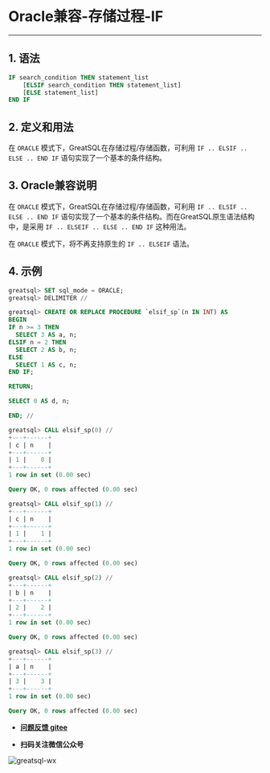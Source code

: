 # Oracle兼容-存储过程-IF
---


## 1. 语法

```sql
IF search_condition THEN statement_list
    [ELSIF search_condition THEN statement_list]
    [ELSE statement_list]
END IF
```

## 2. 定义和用法

在 `ORACLE` 模式下，GreatSQL在存储过程/存储函数，可利用 `IF .. ELSIF .. ELSE .. END IF` 语句实现了一个基本的条件结构。

## 3. Oracle兼容说明

在 `ORACLE` 模式下，GreatSQL在存储过程/存储函数，可利用 `IF .. ELSIF .. ELSE .. END IF` 语句实现了一个基本的条件结构。而在GreatSQL原生语法结构中，是采用 `IF .. ELSEIF .. ELSE .. END IF` 这种用法。

在 `ORACLE` 模式下，将不再支持原生的 `IF .. ELSEIF` 语法。

## 4. 示例


```sql
greatsql> SET sql_mode = ORACLE;
greatsql> DELIMITER //

greatsql> CREATE OR REPLACE PROCEDURE `elsif_sp`(n IN INT) AS
BEGIN
IF n >= 3 THEN
  SELECT 3 AS a, n;
ELSIF n = 2 THEN
  SELECT 2 AS b, n;
ELSE 
  SELECT 1 AS c, n;
END IF;

RETURN;

SELECT 0 AS d, n;

END; //

greatsql> CALL elsif_sp(0) //
+---+------+
| c | n    |
+---+------+
| 1 |    0 |
+---+------+
1 row in set (0.00 sec)

Query OK, 0 rows affected (0.00 sec)

greatsql> CALL elsif_sp(1) //
+---+------+
| c | n    |
+---+------+
| 1 |    1 |
+---+------+
1 row in set (0.00 sec)

Query OK, 0 rows affected (0.00 sec)

greatsql> CALL elsif_sp(2) //
+---+------+
| b | n    |
+---+------+
| 2 |    2 |
+---+------+
1 row in set (0.00 sec)

Query OK, 0 rows affected (0.00 sec)

greatsql> CALL elsif_sp(3) //
+---+------+
| a | n    |
+---+------+
| 3 |    3 |
+---+------+
1 row in set (0.00 sec)

Query OK, 0 rows affected (0.00 sec)
```



- **[问题反馈 gitee](https://gitee.com/GreatSQL/GreatSQL-Manual/issues)**

- **扫码关注微信公众号**

![greatsql-wx](../greatsql-wx.jpg)
